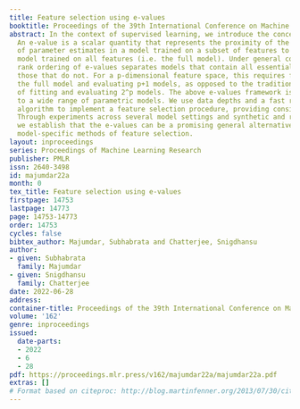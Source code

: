 ```yaml
---
title: Feature selection using e-values
booktitle: Proceedings of the 39th International Conference on Machine Learning
abstract: In the context of supervised learning, we introduce the concept of e-value.
  An e-value is a scalar quantity that represents the proximity of the sampling distribution
  of parameter estimates in a model trained on a subset of features to that of the
  model trained on all features (i.e. the full model). Under general conditions, a
  rank ordering of e-values separates models that contain all essential features from
  those that do not. For a p-dimensional feature space, this requires fitting only
  the full model and evaluating p+1 models, as opposed to the traditional requirement
  of fitting and evaluating 2^p models. The above e-values framework is applicable
  to a wide range of parametric models. We use data depths and a fast resampling-based
  algorithm to implement a feature selection procedure, providing consistency results.
  Through experiments across several model settings and synthetic and real datasets,
  we establish that the e-values can be a promising general alternative to existing
  model-specific methods of feature selection.
layout: inproceedings
series: Proceedings of Machine Learning Research
publisher: PMLR
issn: 2640-3498
id: majumdar22a
month: 0
tex_title: Feature selection using e-values
firstpage: 14753
lastpage: 14773
page: 14753-14773
order: 14753
cycles: false
bibtex_author: Majumdar, Subhabrata and Chatterjee, Snigdhansu
author:
- given: Subhabrata
  family: Majumdar
- given: Snigdhansu
  family: Chatterjee
date: 2022-06-28
address:
container-title: Proceedings of the 39th International Conference on Machine Learning
volume: '162'
genre: inproceedings
issued:
  date-parts:
  - 2022
  - 6
  - 28
pdf: https://proceedings.mlr.press/v162/majumdar22a/majumdar22a.pdf
extras: []
# Format based on citeproc: http://blog.martinfenner.org/2013/07/30/citeproc-yaml-for-bibliographies/
---
```

